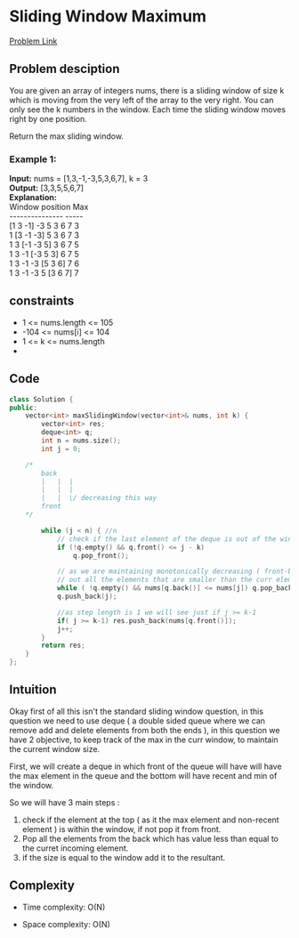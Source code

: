 # Sliding Window Maximum
[Problem Link]()

## Problem desciption 
You are given an array of integers nums, there is a sliding window of size k which is moving from the very left of the array to the very right. You can only see the k numbers in the window. Each time the sliding window moves right by one position.

Return the max sliding window.

### Example 1:

**Input:** nums = [1,3,-1,-3,5,3,6,7], k = 3<br>
**Output:** [3,3,5,5,6,7]<br>
**Explanation:** <br>
Window position                Max<br>
---------------               -----<br>
[1  3  -1] -3  5  3  6  7       3<br>
 1 [3  -1  -3] 5  3  6  7       3<br>
 1  3 [-1  -3  5] 3  6  7       5<br>
 1  3  -1 [-3  5  3] 6  7       5<br>
 1  3  -1  -3 [5  3  6] 7       6<br>
 1  3  -1  -3  5 [3  6  7]      7<br>

## constraints

* 1 <= nums.length <= 105
* -104 <= nums[i] <= 104
* 1 <= k <= nums.length
* 
## Code
```cpp
class Solution {
public:
    vector<int> maxSlidingWindow(vector<int>& nums, int k) {
        vector<int> res;
        deque<int> q;
        int n = nums.size();
        int j = 0;

    /*
        back 
        |   |  |
        |   |  | 
        |   |  \/ decreasing this way
        front
    */

        while (j < n) { //n
            // check if the last element of the deque is out of the window.
            if (!q.empty() && q.front() <= j - k)
                q.pop_front();

            // as we are maintaining monotonically decreasing ( front-back ) pop
            // out all the elements that are smaller than the curr element.
            while ( !q.empty() && nums[q.back()] <= nums[j]) q.pop_back();
            q.push_back(j);

            //as step length is 1 we will see just if j >= k-1
            if( j >= k-1) res.push_back(nums[q.front()]);
            j++;
        }
        return res;
    }
};
```

## Intuition
Okay first of all this isn't the standard sliding window question, in this question we need to use deque ( a double sided queue where we can remove add and delete elements from both the ends ), in this question we have 2 objective, to keep track of the max in the curr window, to maintain the current window size.

First, we will create a deque in which front of the queue will have will have the max element in the queue and the bottom will have recent and min of the window.

So we will have 3 main steps : 
1. check if the element at the top ( as it the max element and non-recent element ) is within the window, if not pop it from front.
2. Pop all the elements from the back which has value less than equal to the curret incoming element.
3. if the size is equal to the window add it to the resultant.


## Complexity
- Time complexity: O(N)


- Space complexity: O(N)
